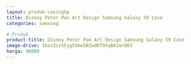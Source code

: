 ```yaml
---
layout: produk-casinghp
title: Disney Peter Pan Art Design Samsung Galaxy S9 Case
categories: samsung

# Produk
product-title: Disney Peter Pan Art Design Samsung Galaxy S9 Case
image-drive: 1bssZichFygCUme5BZwdKT9XqBAimrQ63
harga: 90000
---
```

